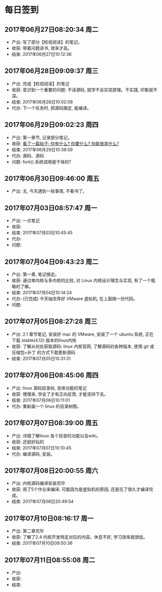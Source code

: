 # 每日签到

## 2017年06月27日08:20:34 周二
- 产出: 写了部分【检视阅读】的笔记。
- 收获: 带着问题读书, 效率才高。
- 结束: 2017年06月27日10:12:36

## 2017年06月28日09:09:37 周三
- 产出: 完成【检视阅读】的笔记
- 收获: 意识到一个重要的问题: 不读源码, 就学不会实现原理。不实践, 印象就不深。
- 结束: 2017年06月28日10:02:08
- 代办: 下一个任务时, 把源码搞定, 能编译。

## 2017年06月29日09:02:23 周四
- 产出: 第一章节, 记录部分笔记。
- 收获: [看了一篇帖子: 你有什么? 你要什么? 你能放弃什么?](http://www.mbajyz.cn/rw/newsdetail/58239.html)
- 结束: 2017年06月29日10:38:59
- 代办: 源码、源码
- 问题: fork() 系统调用是干啥的?

## 2017年06月30日09:46:00 周五
- 产出: 无, 今天遇到一些事情, 不看书了。

## 2017年07月03日08:57:47 周一
- 产出: 一点笔记
- 收获:
- 结束: 2017年07月03日10:45:45
- 代办:
- 问题:

## 2017年07月04日09:43:23 周二
- 产出: 第一章, 笔记搞定。
- 收获: 通过单内核与多内核的比较, 对 Linux 内核设计理念与实现, 有了一个粗略的了解。
- 结束: 2017年07月04日10:14:24
- 代办: (已完成) 今天抽空弄好 VMware 虚拟机, 在上面搞一份代码。
- 问题:

## 2017年07月05日08:27:28 周三
- 产出: 2.1 章节笔记, 安装好 mac 的 VMware, 安装了一个 ubuntu 系统, 正在下载 stable(4.12) 版本的linux内核
- 收获: 了解从何处获取源码: linux 内核官网, 了解源码的各种版本, 使用 git 或 压缩包+补丁 的方式下载更新源码
- 结束: 2017年07月05日10:31:31

## 2017年07月06日08:45:06 周四
- 产出: linux 源码目录树, 具体功能的笔记
- 收获: 慢慢来, 学会了才有正向反馈, 才能坚持下去。
- 结束: 2017年07月06日10:11:01
- 代办: 重新画一个 linux 的目录树图。

## 2017年07月07日08:39:00 周五
- 产出: 详细了解linux 各个目录的功能以及wiki。
- 收获: 还挺好玩的
- 结束: 2017年07月07日10:10:45
- 代办: 编译源码, 安装。

## 2017年07月08日20:00:55 周六
- 产出: 内核源码编译安装完毕
- 收获: 用了5个作业来编译, 可能因为是虚拟机的原因, 还是花了很久才编译完成。
- 结束: 2017年07月08日20:49:54

## 2017年07月10日08:16:17 周一
- 产出: 第二章完毕
- 收获: 了解了2.4 内核开发特定对应的内容。休息不好, 学习效率就很低。
- 结束: 2017年07月10日09:50:36

## 2017年07月11日08:55:08 周二
- 产出: 
- 收获: 
- 结束: 